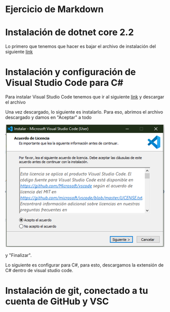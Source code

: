 
# Ejercicio de Markdown

# Instalación de dotnet core 2.2

Lo primero que tenemos que hacer
es bajar el archivo de instalación del siguiente [link](https://dotnet.microsoft.com/download/dotnet-core/2.2)



# Instalación y configuración de Visual Studio Code para C#

Para instalar Visual Studio Code tenemos que ir al siguiente [link](https://code.visualstudio.com/) y descargar el archivo 

Una vez descargado, lo siguiente es instalarlo. Para eso, abrimos el archivo descargado y damos en "Aceptar" a todo 

![Ss1](images/Ss1.png)

y "Finalizar".



Lo siguiente es configurar para C#, para esto, descargamos la extensión de C# dentro de visual studio code.

# Instalación de git, conectado a tu cuenta de GitHub y VSC



